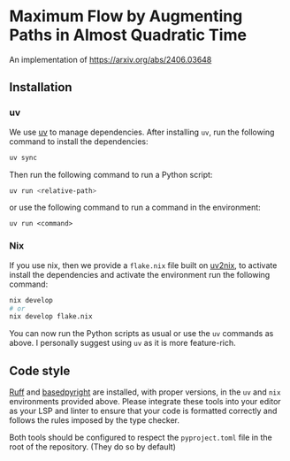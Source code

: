 # Maximum Flow by Augmenting Paths in Almost Quadratic Time

An implementation of https://arxiv.org/abs/2406.03648

## Installation
### uv

We use [uv](https://docs.astral.sh/uv/) to manage dependencies. After installing `uv`, run the following command to install the dependencies:

```bash
uv sync
```

Then run the following command to run a Python script:

```bash
uv run <relative-path>
```
or use the following command to run a command in the environment:
```
uv run <command>
```

### Nix

If you use nix, then we provide a `flake.nix` file built on [uv2nix](https://pyproject-nix.github.io/uv2nix/introduction.html), to activate install the dependencies and activate the environment run the following command:

```bash
nix develop
# or
nix develop flake.nix
```

You can now run the Python scripts as usual or use the `uv` commands as above. I personally suggest using `uv` as it is more feature-rich.


## Code style

[Ruff](github.com/astral-sh/ruff) and [basedpyright](https://github.com/DetachHead/basedpyright) are installed, with proper versions, in the `uv` and `nix` environments provided above. Please integrate these tools into your editor as your LSP and linter to ensure that your code is formatted correctly and follows the rules imposed by the type checker.

Both tools should be configured to respect the `pyproject.toml` file in the root of the repository. (They do so by default)

